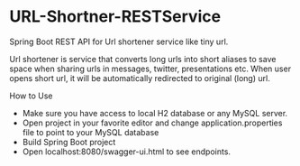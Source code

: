 # URL-Shortner-RESTService


Spring Boot REST API for Url shortener service like tiny url.

Url shortener is service that converts long urls into short aliases to save space when sharing urls in messages, 
twitter, presentations etc. When user opens short url, it will be automatically redirected to original (long) url.


How to Use

- Make sure you have access to local H2 database or any MySQL server.
- Open project in your favorite editor and change application.properties file to point to your MySQL database
- Build Spring Boot project 
- Open localhost:8080/swagger-ui.html to see endpoints.
